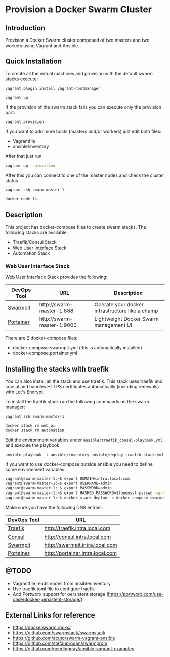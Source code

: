# Provision a Docker Swarm Cluster

## Introduction

Provision a Docker Swarm cluster composed of two masters and two workers using Vagrant and Ansible.

## Quick Installation

To create all the virtual machines and provision with the default swarm stacks execute:

```bash
vagrant plugin install vagrant-hostmanager

vagrant up
```

If the provision of the swarm stack fails you can execute only the provision part:

```bash
vagrant provision
```

If you want to add more hosts (masters and/or workers) just edit both files:

* Vagrantfile
* ansible/inventory

After that just run

```bash
vagrant up --provision
```

After this you can connect to one of the master nodes and check the cluster status

```bash
vagrant ssh swarm-master-1

docker node ls
```

## Description

This project has docker-compose files to create swarm stacks. The following stacks are available:

* Traefik/Consul Stack
* Web User Interface Stack
* Automation Stack

### Web User Interface Stack

Web User Interface Stack provides the following:

| DevOps Tool | URL | Description |
| ----------- | --- | ----------- |
| [Swarmpit](https://swarmpit.io/) | http://swarm-master-1:888 | Operate your docker infrastructure like a champ |
| [Portainer](https://www.portainer.io/) | http://swarm-master-1:9000 | Lightweight Docker Swarm management UI |

There are 2 docker-compose files:

- docker-compose.swarmpit.yml (this is automatically installed)
- docker-compose.portainer.yml

## Installing the stacks with traefik

You can also install all the stack and use traefik. 
This stack uses traefik and consul and handles HTTPS certificates automatically (including renewals) with Let's Encrypt.

To install the traefik stack run the following commands on the swarm manager:

```bash
vagrant ssh swarm-master-1

docker stack rm web_ui
docker stack rm automation
```

Edit the environment variables under ```ansible/traefik_consul-playbook.yml``` and execute the playbook

```bash
ansible-playbook -i ansible/inventory ansible/deploy-traefik-stack.yml --tags traefik
```

If you want to use docker-compose outside ansible you need to define some environment variables

```bash
vagrant@swarm-master-1:~$ export DOMAIN=intra.local.com
vagrant@swarm-master-1:~$ export USERNAME=admin
vagrant@swarm-master-1:~$ export PASSWORD=admin
vagrant@swarm-master-1:~$ export HASHED_PASSWORD=$(openssl passwd -apr1 $PASSWORD)
vagrant@swarm-master-1:~$ docker stack deploy -c docker-compose.swarmpit.traefik.yml web_ui
```

Make sure you have the following DNS entries:

| DevOps Tool | URL |
| ----------- | --- |
| [Traefik](https://traefik.io/) | http://traefik.intra.local.com |
| [Consul](https://www.consul.io/) | http://consul.intra.local.com |
| [Swarmpit](https://swarmpit.io/) | http://swarmpit.intra.local.com |
| [Portainer](https://www.portainer.io/) | http://portainer.intra.local.com |

## @TODO

* Vagrantfile reads nodes from ansible/inventory
* Use traefik.toml file to configure traefik
* Add Portworx support for persistent storage (https://portworx.com/use-case/docker-persistent-storage/)

## External Links for reference

* https://dockerswarm.rocks/
* https://github.com/swarmstack/swarmstack
* https://github.com/acuto/swarm-vagrant-ansible
* https://github.com/stefanprodan/swarmprom
* https://github.com/geerlingguy/ansible-vagrant-examples

